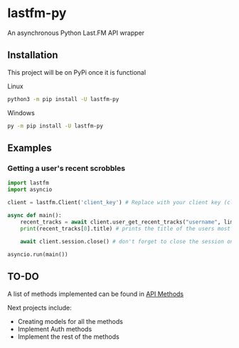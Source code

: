 # lastfm-py
An asynchronous Python Last.FM API wrapper

## Installation

This project will be on PyPi once it is functional

Linux
```sh
python3 -m pip install -U lastfm-py
```
Windows
```sh
py -m pip install -U lastfm-py
```

## Examples

### Getting a user's recent scrobbles
```Python
import lastfm
import asyncio

client = lastfm.Client('client_key') # Replace with your client key (client_secret is optional)

async def main():
    recent_tracks = await client.user_get_recent_tracks("username", limit=5)
    print(recent_tracks[0].title) # prints the title of the users most recently scrobbled track
    
    await client.session.close() # don't forget to close the session once finished with everything

asyncio.run(main())
```


## TO-DO
A list of methods implemented can be found in [API Methods](docs/methods.md)

Next projects include:
- Creating models for all the methods
- Implement Auth methods
- Implement the rest of the methods